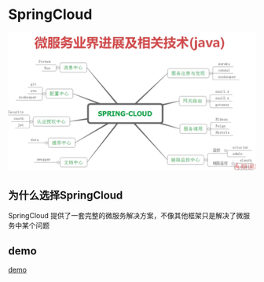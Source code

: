 # SpringCloud

![批注 2019-07-22 170337](/assets/批注%202019-07-22%20170337.png)

## 为什么选择SpringCloud

SpringCloud 提供了一套完整的微服务解决方案，不像其他框架只是解决了微服务中某个问题

## demo

[demo](https://github.com/0xcaffebabe/SpringCloudDemo)
